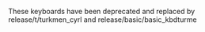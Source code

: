 These keyboards have been deprecated and replaced by release/t/turkmen_cyrl and release/basic/basic_kbdturme


